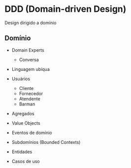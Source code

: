 # DDD (Domain-driven Design)

Design dirigido a domínio

## Domínio

- Domain Experts
  - Conversa
- Linguagem ubíqua

- Usuários
  - Cliente
  - Fornecedor
  - Atendente
  - Barman

- Agregados
- Value Objects
- Eventos de domínio
- Subdomínios (Bounded Contexts)
- Entidades
- Casos de uso
